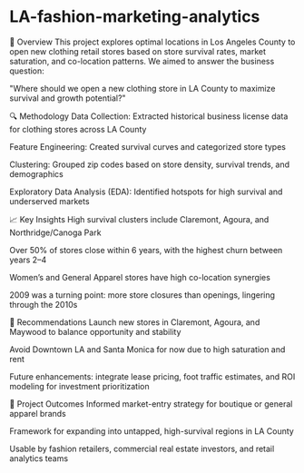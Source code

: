 # LA-fashion-marketing-analytics
🧵 Overview
This project explores optimal locations in Los Angeles County to open new clothing retail stores based on store survival rates, market saturation, and co-location patterns. We aimed to answer the business question:

"Where should we open a new clothing store in LA County to maximize survival and growth potential?"

🔍 Methodology
Data Collection: Extracted historical business license data for clothing stores across LA County

Feature Engineering: Created survival curves and categorized store types

Clustering: Grouped zip codes based on store density, survival trends, and demographics

Exploratory Data Analysis (EDA): Identified hotspots for high survival and underserved markets

📈 Key Insights
High survival clusters include Claremont, Agoura, and Northridge/Canoga Park

Over 50% of stores close within 6 years, with the highest churn between years 2–4

Women’s and General Apparel stores have high co-location synergies

2009 was a turning point: more store closures than openings, lingering through the 2010s

🧭 Recommendations
Launch new stores in Claremont, Agoura, and Maywood to balance opportunity and stability

Avoid Downtown LA and Santa Monica for now due to high saturation and rent

Future enhancements: integrate lease pricing, foot traffic estimates, and ROI modeling for investment prioritization

🔗 Project Outcomes
Informed market-entry strategy for boutique or general apparel brands

Framework for expanding into untapped, high-survival regions in LA County

Usable by fashion retailers, commercial real estate investors, and retail analytics teams
